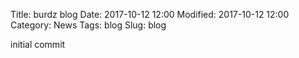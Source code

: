 Title: burdz blog 
Date: 2017-10-12 12:00 
Modified: 2017-10-12 12:00 
Category: News 
Tags: blog
Slug: blog

initial commit

